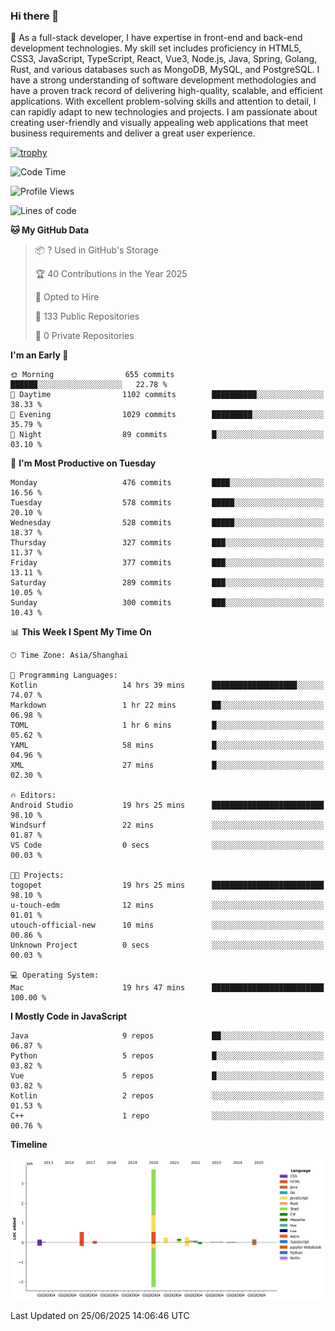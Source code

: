 ### Hi there 👋

🌱 As a full-stack developer, I have expertise in front-end and back-end development technologies. My skill set includes proficiency in HTML5, CSS3, JavaScript, TypeScript, React, Vue3, Node.js, Java, Spring, Golang, Rust, and various databases such as MongoDB, MySQL, and PostgreSQL. I have a strong understanding of software development methodologies and have a proven track record of delivering high-quality, scalable, and efficient applications. With excellent problem-solving skills and attention to detail, I can rapidly adapt to new technologies and projects. I am passionate about creating user-friendly and visually appealing web applications that meet business requirements and deliver a great user experience.

[![trophy](https://github-profile-trophy.vercel.app/?username=elton&rank=SECRET,SSS,SS,S,AAA,AA,A&theme=onedark&no-frame=true&margin-w=10)](https://github.com/ryo-ma/github-profile-trophy)

<!--START_SECTION:waka-->
![Code Time](http://img.shields.io/badge/Code%20Time-1%2C761%20hrs%202%20mins-blue)

![Profile Views](http://img.shields.io/badge/Profile%20Views-0-blue)

![Lines of code](https://img.shields.io/badge/From%20Hello%20World%20I%27ve%20Written-5.8%20million%20lines%20of%20code-blue)

**🐱 My GitHub Data** 

> 📦 ? Used in GitHub's Storage 
 > 
> 🏆 40 Contributions in the Year 2025
 > 
> 💼 Opted to Hire
 > 
> 📜 133 Public Repositories 
 > 
> 🔑 0 Private Repositories 
 > 
**I'm an Early 🐤** 

```text
🌞 Morning                655 commits         ██████░░░░░░░░░░░░░░░░░░░   22.78 % 
🌆 Daytime                1102 commits        ██████████░░░░░░░░░░░░░░░   38.33 % 
🌃 Evening                1029 commits        █████████░░░░░░░░░░░░░░░░   35.79 % 
🌙 Night                  89 commits          █░░░░░░░░░░░░░░░░░░░░░░░░   03.10 % 
```
📅 **I'm Most Productive on Tuesday** 

```text
Monday                   476 commits         ████░░░░░░░░░░░░░░░░░░░░░   16.56 % 
Tuesday                  578 commits         █████░░░░░░░░░░░░░░░░░░░░   20.10 % 
Wednesday                528 commits         █████░░░░░░░░░░░░░░░░░░░░   18.37 % 
Thursday                 327 commits         ███░░░░░░░░░░░░░░░░░░░░░░   11.37 % 
Friday                   377 commits         ███░░░░░░░░░░░░░░░░░░░░░░   13.11 % 
Saturday                 289 commits         ███░░░░░░░░░░░░░░░░░░░░░░   10.05 % 
Sunday                   300 commits         ███░░░░░░░░░░░░░░░░░░░░░░   10.43 % 
```


📊 **This Week I Spent My Time On** 

```text
🕑︎ Time Zone: Asia/Shanghai

💬 Programming Languages: 
Kotlin                   14 hrs 39 mins      ███████████████████░░░░░░   74.07 % 
Markdown                 1 hr 22 mins        ██░░░░░░░░░░░░░░░░░░░░░░░   06.98 % 
TOML                     1 hr 6 mins         █░░░░░░░░░░░░░░░░░░░░░░░░   05.62 % 
YAML                     58 mins             █░░░░░░░░░░░░░░░░░░░░░░░░   04.96 % 
XML                      27 mins             █░░░░░░░░░░░░░░░░░░░░░░░░   02.30 % 

🔥 Editors: 
Android Studio           19 hrs 25 mins      █████████████████████████   98.10 % 
Windsurf                 22 mins             ░░░░░░░░░░░░░░░░░░░░░░░░░   01.87 % 
VS Code                  0 secs              ░░░░░░░░░░░░░░░░░░░░░░░░░   00.03 % 

🐱‍💻 Projects: 
togopet                  19 hrs 25 mins      █████████████████████████   98.10 % 
u-touch-edm              12 mins             ░░░░░░░░░░░░░░░░░░░░░░░░░   01.01 % 
utouch-official-new      10 mins             ░░░░░░░░░░░░░░░░░░░░░░░░░   00.86 % 
Unknown Project          0 secs              ░░░░░░░░░░░░░░░░░░░░░░░░░   00.03 % 

💻 Operating System: 
Mac                      19 hrs 47 mins      █████████████████████████   100.00 % 
```

**I Mostly Code in JavaScript** 

```text
Java                     9 repos             ██░░░░░░░░░░░░░░░░░░░░░░░   06.87 % 
Python                   5 repos             █░░░░░░░░░░░░░░░░░░░░░░░░   03.82 % 
Vue                      5 repos             █░░░░░░░░░░░░░░░░░░░░░░░░   03.82 % 
Kotlin                   2 repos             ░░░░░░░░░░░░░░░░░░░░░░░░░   01.53 % 
C++                      1 repo              ░░░░░░░░░░░░░░░░░░░░░░░░░   00.76 % 
```



**Timeline**

![Lines of Code chart](https://raw.githubusercontent.com/elton/elton/main/assets/bar_graph.png)


 Last Updated on 25/06/2025 14:06:46 UTC
<!--END_SECTION:waka-->

<!--
**elton/elton** is a ✨ _special_ ✨ repository because its `README.md` (this file) appears on your GitHub profile.

Here are some ideas to get you started:

- 🔭 I’m currently working on ...
- 🌱 I’m currently learning ...
- 👯 I’m looking to collaborate on ...
- 🤔 I’m looking for help with ...
- 💬 Ask me about ...
- 📫 How to reach me: ...
- 😄 Pronouns: ...
- ⚡ Fun fact: ...
-->
